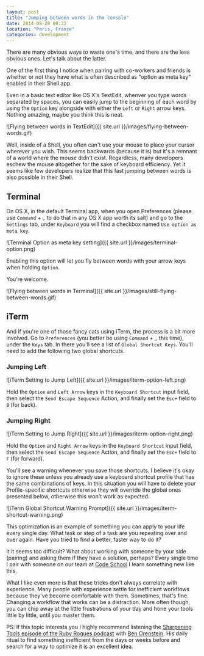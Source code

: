 ```yaml
---
layout: post
title: "Jumping between words in the console"
date: 2014-08-20 00:33
location: "Paris, France"
categories: development
---
```


There are many obvious ways to waste one's time, and there are the less
obvious ones. Let's talk about the latter.

One of the first thing I notice when pairing with co-workers and friends
is whether or not they have what is often described as "option as meta
key" enabled in their Shell app.

Even in a basic text editor like OS X's TextEdit, whenver you type words
separated by spaces, you can easily jump to the beginning of each word by
using the `Option` key alongside with either the `Left` or `Right` arrow
keys. Nothing amazing, maybe you think this is neat.

![Flying between words in TextEdit]({{ site.url }}/images/flying-between-words.gif)

Well, inside of a Shell, you often can't use your mouse to place your
cursor wherever you wish. This seems backwards (because it is) but it's
a remnant of a world where the mouse didn't exist. Regardless, many
developers eschew the mouse altogether for the sake of keyboard
efficiency. Yet it seems like few developers realize that this fast
jumping between words is also possible in their Shell.

## Terminal

On OS X, in the default Terminal app, when you open Preferences (please
use `Command` + `,` to do that in any OS X app worth its salt) and go to
the `Settings` tab, under `Keyboard` you will find a checkbox named
`Use option as meta key`.

![Terminal Option as meta key setting]({{ site.url }}/images/terminal-option.png)

Enabling this option will let you fly between
words with your arrow keys when holding `Option`.

You're welcome.

![Flying between words in Terminal]({{ site.url }}/images/still-flying-between-words.gif)

## iTerm

And if you're one of those fancy cats using iTerm, the process is a bit
more involved. Go to `Preferences` (you better be using `Command` + `,`
this time), under the `Keys` tab. In there you'll see a list of
`Global Shortcut Keys`. You'll need to add the following two global
shortcuts.

### Jumping Left

![iTerm Setting to Jump Left]({{ site.url }}/images/iterm-option-left.png)

Hold the `Option` and `Left Arrow` keys in the `Keyboard Shortcut`
input field, then select the `Send Escape Sequence` Action, and finally
set the `Esc+` field to `B` (for back).

### Jumping Right

![iTerm Setting to Jump Right]({{ site.url }}/images/iterm-option-right.png)

Hold the `Option` and `Right Arrow` keys in the `Keyboard Shortcut`
input field, then select the `Send Escape Sequence` Action, and finally
set the `Esc+` field to `F` (for forward).

You'll see a warning whenever you save those shortcuts. I believe it's
okay to ignore these unless you already use a keyboard shortcut profile
that has the same combinations of keys. In this situation you will have
to delete your Profile-specific shortcuts otherwise they will override
the global ones presented below, otherwise this won't work as expected.

![iTerm Global Shortcut Warning Prompt]({{ site.url }}/images/iterm-shortcut-warning.png)

This optimization is an example of something you can apply to your life
every single day. What task or step of a task are you repeating over and
over again. Have you tried to find a better, faster way to do it?

It it seems too difficult? What about working with someone by your side
(pairing) and asking them if they have a solution, perhaps? Every single
time I pair with someone on our team at [Code School](http://codeschool.com)
I learn something new like this.

What I like even more is that these tricks don't always correlate with
experience. Many people with experience settle for inefficient workflows
because they've become comfortable with them. Sometimes, that's fine.
Changing a workflow that works can be a distraction. More often though,
you can chip away at the little frustrations of your day and hone your
tools little by little, until you master them.

PS: If this topic interests you I highly recommend listening the
[Sharpening Tools episode of the Ruby Rogues podcast](http://rubyrogues.com/129-rr-sharpening-tools-with-ben-orenstein/)
with [Ben Orenstein](https://twitter.com/r00k). His daily ritual to find
something inefficient from the days or weeks before and search for a way
to optimize it is an excellent idea.
